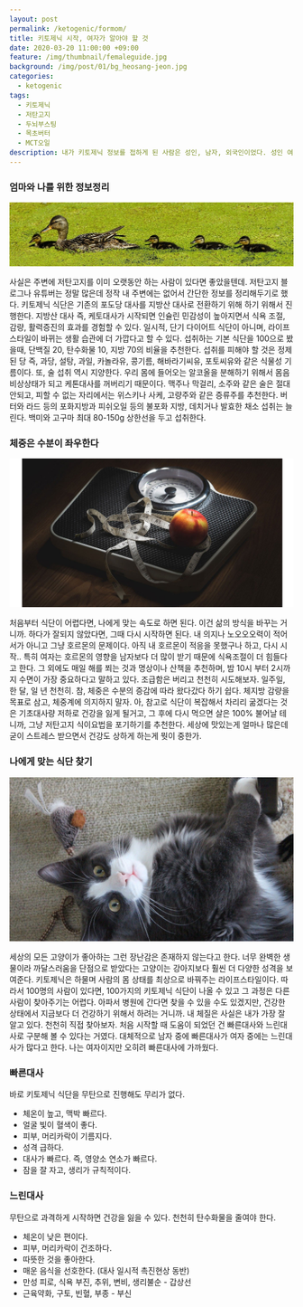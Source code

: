 ```yaml
---
layout: post
permalink: /ketogenic/formom/
title: 키토제닉 시작, 여자가 알아야 할 것
date: 2020-03-20 11:00:00 +09:00
feature: /img/thumbnail/femaleguide.jpg
background: /img/post/01/bg_heosang-jeon.jpg
categories:
  - ketogenic
tags:
  - 키토제닉
  - 저탄고지
  - 두뇌부스팅
  - 목초버터
  - MCT오일
description: 내가 키토제닉 정보를 접하게 된 사람은 성인, 남자, 외국인이었다. 성인 여자 동양인은 좀 다를 텐데. 일반 커뮤니티에서 공유되는 정도이다. 더 많은 사람이 하게 되면 더 좋은 정보가 계속 공유되길 바래본다.
---
```


### 엄마와 나를 위한 정보정리

![오리가족](/img/post/02/duck.jpg)

사실은 주변에 저탄고지를 이미 오랫동안 하는 사람이 있다면 좋았을텐데. 저탄고지 블로그나 유튜버는 정말 많은데 정작 내 주변에는 없어서 간단한 정보를 정리해두기로 했다. 키토제닉 식단은 기존의 포도당 대사를 지방산 대사로 전환하기 위해 하기 위해서 진행한다. 지방산 대사 즉, 케토대사가 시작되면 인슐린 민감성이 높아지면서 식욕 조절, 감량, 활력증진의 효과를 경험할 수 있다. 일시적, 단기 다이어트 식단이 아니며, 라이프 스타일이 바뀌는 생활 습관에 더 가깝다고 할 수 있다. 섭취하는 기본 식단을 100으로 봤을때, 단백질 20, 탄수화물 10, 지방 70의 비율을 추천한다. 섭취를 피해야 할 것은 정제된 당 즉, 과당, 설탕, 과일, 카놀라유, 콩기름, 해바라기씨유, 포토씨유와 같은 식물성 기름이다. 또, 술 섭취 역시 지양한다. 우리 몸에 들어오는 알코올을 분해하기 위해서 몸음 비상상태가 되고 케톤대사를 꺼버리기 때문이다. 맥주나 막걸리, 소주와 같은 술은 절대 안되고, 피할 수 없는 자리에서는 위스키나 사케, 고량주와 같은 증류주를 추천한다. 버터와 라드 등의 포화지방과 피쉬오일 등의 불포화 지방, 데치거나 발효한 채소 섭취는 늘린다. 백미와 고구마 최대 80-150g 상한선을 두고 섭취한다. 





### 체중은 수분이 좌우한다

![체중계](/img/post/02/scale.jpg)

처음부터 식단이 어렵다면, 나에게 맞는 속도로 하면 된다. 이건 삶의 방식을 바꾸는 거니까. 하다가 잘되지 않았다면, 그때 다시 시작하면 된다. 내 의지나 노오오오력이 적어서가 아니고 그냥 호르몬의 문제이다. 아직 내 호르몬이 적응을 못했구나 하고, 다시 시작.. 특히 여자는 호르몬의 영향을 남자보다 더 많이 받기 때문에 식욕조절이 더 힘들다고 한다. 그 외에도 매일 해를 쬐는 것과 명상이나 산책을 추천하며, 밤 10시 부터 2시까지 수면이 가장 중요하다고 말하고 있다. 조급함은 버리고 천천히 시도해보자. 일주일, 한 달, 일 년 천천히. 참, 체중은 수분의 증감에 따라 왔다갔다 하기 쉽다. 체지방 감량을 목표로 삼고, 체중계에 의지하지 말자. 아, 참고로 식단이 복잡해서 차리리 굶겠다는 것은 기초대사량 저하로 건강을 잃게 될거고, 그 후에 다시 먹으면 살은 100% 불어날 테니까, 그냥 저탄고지 식이요법을 포기하기를 추천한다. 세상에 맛있는게 얼마나 많은데 굳이 스트레스 받으면서 건강도 상하게 하는게 뭣이 중한가. 





### 나에게 맞는 식단 찾기

![나만없어고양이](/img/post/02/catwithtoy.jpg)

세상의 모든 고양이가 좋아하는 그런 장난감은 존재하지 않는다고 한다. 너무 완벽한 생물이라 까달스러움을 단점으로 받았다는 고양이는 강아지보다 훨씬 더 다양한 성격을 보여준다. 키토제닉은 하물며 사람의 몸 상태를 최상으로 바꿔주는 라이프스타일이다. 따라서 100명의 사람이 있다면, 100가지의 키토제닉 식단이 나올 수 있고 그 과정은 다른 사람이 찾아주기는 어렵다. 아파서 병원에 간다면 찾을 수 있을 수도 있겠지만, 건강한 상태에서 지금보다 더 건강하기 위해서 하려는 거니까. 내 체질은 사실은 내가 가장 잘 알고 있다. 천천히 직접 찾아보자. 처음 시작할 때 도움이 되었던 건 빠른대사와 느린대사로 구분해 볼 수 있다는 거였다. 대체적으로 남자 중에 빠른대사가 여자 중에는 느린대사가 많다고 한다. 나는 여자이지만 오히려 빠른대사에 가까웠다. 





### 빠른대사

바로 키토제닉 식단을 무탄으로 진행해도 무리가 없다. 

* 체온이 높고, 맥박 빠르다.
* 얼굴 빛이 혈색이 좋다.
* 피부, 머리카락이 기름지다. 
* 성격 급하다.
* 대사가 빠르다. 즉, 영양소 연소가 빠르다.
* 잠을 잘 자고, 생리가 규칙적이다. 



### 느린대사

무탄으로 과격하게 시작하면 건강을 잃을 수 있다. 천천히 탄수화물을 줄여야 한다. 

* 체온이 낮은 편이다. 
* 피부, 머리카락이 건조하다. 
* 따뜻한 것을 좋아한다. 
* 매운 음식을 선호한다. (대사 일시적 촉진현상 동반)
* 만성 피로, 식욕 부진, 추위, 변비, 생리불순 - 갑상선
* 근육약화, 구토, 빈혈, 부종 - 부신

